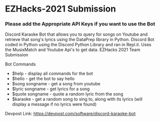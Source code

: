 # EZHacks-2021 Submission

### Please add the Appropriate API Keys if you want to use the Bot

Discord Karaoke Bot that allows you to query for songs on Youtube and retrieve that song's lyrics using the DataPrep library in Python. Discord Bot coded in Python using the Discord Python Library and ran in Repl.it. Uses the MusixMatch and Youtube Api's to get data. EZHacks 2021 Team Submission

Bot Commands

* $help            - display all commands for the bot
* $hello           - get the bot to say hello
* $song songname   - get a song from youtube
* $lyric songname  - get lyrics for a song
* $quote songname  - quote a random lyric from the song
* $karaoke         - get a random song to sing to, along with its lyrics (will display a message if no lyrics were found)

Devpost Link: https://devpost.com/software/discord-karaoke-bot
